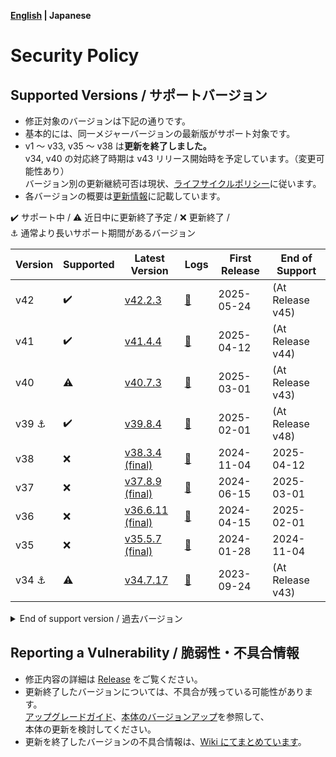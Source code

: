 **[English](https://github.com/cwtickle/danoniplus-docs/wiki/SecurityPolicy) | Japanese**

# Security Policy

## Supported Versions / サポートバージョン

- 修正対象のバージョンは下記の通りです。
- 基本的には、同一メジャーバージョンの最新版がサポート対象です。
- v1 ～ v33, v35 ～ v38 は**更新を終了しました。**  
  v34, v40 の対応終了時期は v43 リリース開始時を予定しています。（変更可能性あり）  
  バージョン別の更新継続可否は現状、[ライフサイクルポリシー](https://github.com/cwtickle/danoniplus/wiki/LifecyclePolicy)に従います。
- 各バージョンの概要は[更新情報](https://github.com/cwtickle/danoniplus/wiki/UpdateInfo)に記載しています。

:heavy_check_mark: サポート中 /
:warning: 近日中に更新終了予定 /
:x: 更新終了 /  
:anchor: 通常より長いサポート期間があるバージョン

| Version      | Supported          | Latest Version                                                                 | Logs                                                                   | First Release | End of Support   |
| ------------ | ------------------ | ------------------------------------------------------------------------------ | ---------------------------------------------------------------------- | ------------- | ---------------- |
| v42          | :heavy_check_mark: | [v42.2.3](https://github.com/cwtickle/danoniplus/releases/tag/v42.2.3)         | [:memo:](https://github.com/cwtickle/danoniplus/wiki/Changelog-latest) | 2025-05-24    | (At Release v45) |
| v41          | :heavy_check_mark: | [v41.4.4](https://github.com/cwtickle/danoniplus/releases/tag/v41.4.4)         | [:memo:](https://github.com/cwtickle/danoniplus/wiki/Changelog-v41) | 2025-04-12    | (At Release v44) |
| v40          | :warning:          | [v40.7.3](https://github.com/cwtickle/danoniplus/releases/tag/v40.7.3)         | [:memo:](https://github.com/cwtickle/danoniplus/wiki/Changelog-v40) | 2025-03-01    | (At Release v43) |
| v39 :anchor: | :heavy_check_mark: | [v39.8.4](https://github.com/cwtickle/danoniplus/releases/tag/v39.8.4)         | [:memo:](https://github.com/cwtickle/danoniplus/wiki/Changelog-v39) | 2025-02-01    | (At Release v48) |
| v38          | :x:                | [v38.3.4 (final)](https://github.com/cwtickle/danoniplus/releases/tag/v38.3.4)         | [:memo:](https://github.com/cwtickle/danoniplus/wiki/Changelog-v38) | 2024-11-04    | 2025-04-12 |
| v37          | :x:                | [v37.8.9 (final)](https://github.com/cwtickle/danoniplus/releases/tag/v37.8.9)         | [:memo:](https://github.com/cwtickle/danoniplus/wiki/Changelog-v37)    | 2024-06-15    | 2025-03-01 |
| v36          | :x:                | [v36.6.11 (final)](https://github.com/cwtickle/danoniplus/releases/tag/v36.6.11)         | [:memo:](https://github.com/cwtickle/danoniplus/wiki/Changelog-v36)    | 2024-04-15    | 2025-02-01 |
| v35          | :x:                | [v35.5.7 (final)](https://github.com/cwtickle/danoniplus/releases/tag/v35.5.7) | [:memo:](https://github.com/cwtickle/danoniplus/wiki/Changelog-v35)    | 2024-01-28    | 2024-11-04       |
| v34 :anchor: | :warning:          | [v34.7.17](https://github.com/cwtickle/danoniplus/releases/tag/v34.7.17)       | [:memo:](https://github.com/cwtickle/danoniplus/wiki/Changelog-v34)    | 2023-09-24    | (At Release v43) |

<details>
<summary>End of support version / 過去バージョン</summary>

| Version      | Supported | Latest Version                                                                   | Logs                                                                | First Release | End of Support |
| ------------ | --------- | -------------------------------------------------------------------------------- | ------------------------------------------------------------------- | ------------- | -------------- |
| v33          | :x:       | [v33.7.8 (final)](https://github.com/cwtickle/danoniplus/releases/tag/v33.7.8)   | [:memo:](https://github.com/cwtickle/danoniplus/wiki/Changelog-v33) | 2023-07-29    | 2024-04-15     |
| v32          | :x:       | [v32.7.7 (final)](https://github.com/cwtickle/danoniplus/releases/tag/v32.7.7)   | [:memo:](https://github.com/cwtickle/danoniplus/wiki/Changelog-v32) | 2023-05-07    | 2024-01-28     |
| v31          | :x:       | [v31.7.7 (final)](https://github.com/cwtickle/danoniplus/releases/tag/v31.7.7)   | [:memo:](https://github.com/cwtickle/danoniplus/wiki/Changelog-v31) | 2023-03-20    | 2023-09-24     |
| v30          | :x:       | [v30.6.3 (final)](https://github.com/cwtickle/danoniplus/releases/tag/v30.6.3)   | [:memo:](https://github.com/cwtickle/danoniplus/wiki/Changelog-v30) | 2023-02-10    | 2023-07-29     |
| v29 :anchor: | :x:       | [v29.4.15 (final)](https://github.com/cwtickle/danoniplus/releases/tag/v29.4.15) | [:memo:](https://github.com/cwtickle/danoniplus/wiki/Changelog-v29) | 2022-11-05    | 2024-11-04     |
| v28          | :x:       | [v28.6.7 (final)](https://github.com/cwtickle/danoniplus/releases/tag/v28.6.7)   | [:memo:](https://github.com/cwtickle/danoniplus/wiki/Changelog-v28) | 2022-08-21    | 2023-03-20     |
| v27          | :x:       | [v27.8.7 (final)](https://github.com/cwtickle/danoniplus/releases/tag/v27.8.7)   | [:memo:](https://github.com/cwtickle/danoniplus/wiki/Changelog-v27) | 2022-03-18    | 2023-02-10     |
| v26          | :x:       | [v26.7.6 (final)](https://github.com/cwtickle/danoniplus/releases/tag/v26.7.6)   | [:memo:](https://github.com/cwtickle/danoniplus/wiki/Changelog-v26) | 2022-01-30    | 2022-11-05     |
| v25          | :x:       | [v25.5.10 (final)](https://github.com/cwtickle/danoniplus/releases/tag/v25.5.10) | [:memo:](https://github.com/cwtickle/danoniplus/wiki/Changelog-v25) | 2022-01-04    | 2022-08-21     |
| v24 :anchor: | :x:       | [v24.6.19 (final)](https://github.com/cwtickle/danoniplus/releases/tag/v24.6.19) | [:memo:](https://github.com/cwtickle/danoniplus/wiki/Changelog-v24) | 2021-10-24    | 2023-07-29     |
| v23          | :x:       | [v23.5.6 (final)](https://github.com/cwtickle/danoniplus/releases/tag/v23.5.6)   | [:memo:](https://github.com/cwtickle/danoniplus/wiki/Changelog-v23) | 2021-09-04    | 2022-01-30     |
| v22          | :x:       | [v22.5.6 (final)](https://github.com/cwtickle/danoniplus/releases/tag/v22.5.6)   | [:memo:](https://github.com/cwtickle/danoniplus/wiki/Changelog-v22) | 2021-04-28    | 2022-01-04     |
| v21          | :x:       | [v21.5.6 (final)](https://github.com/cwtickle/danoniplus/releases/tag/v21.5.6)   | [:memo:](https://github.com/cwtickle/danoniplus/wiki/Changelog-v21) | 2021-03-12    | 2021-10-24     |
| v20          | :x:       | [v20.5.4 (final)](https://github.com/cwtickle/danoniplus/releases/tag/v20.5.4)   | [:memo:](https://github.com/cwtickle/danoniplus/wiki/Changelog-v20) | 2021-02-12    | 2021-09-04     |
| v19 :anchor: | :x:       | [v19.5.17 (final)](https://github.com/cwtickle/danoniplus/releases/tag/v19.5.17) | [:memo:](https://github.com/cwtickle/danoniplus/wiki/Changelog-v19) | 2021-01-17    | 2022-08-21     |
| v18          | :x:       | [v18.9.6 (final)](https://github.com/cwtickle/danoniplus/releases/tag/v18.9.6)   | [:memo:](https://github.com/cwtickle/danoniplus/wiki/Changelog-v18) | 2020-10-25    | 2021-03-12     |
| v17          | :x:       | [v17.5.9 (final)](https://github.com/cwtickle/danoniplus/releases/tag/v17.5.9)   | [:memo:](https://github.com/cwtickle/danoniplus/wiki/Changelog-v17) | 2020-09-27    | 2021-02-12     |
| v16          | :x:       | [v16.4.10 (final)](https://github.com/cwtickle/danoniplus/releases/tag/v16.4.10) | [:memo:](https://github.com/cwtickle/danoniplus/wiki/Changelog-v16) | 2020-08-06    | 2021-01-17     |
| v15          | :x:       | [v15.7.5 (final)](https://github.com/cwtickle/danoniplus/releases/tag/v15.7.5)   | [:memo:](https://github.com/cwtickle/danoniplus/wiki/Changelog-v15) | 2020-05-13    | 2020-10-25     |
| v14 :anchor: | :x:       | [v14.5.21 (final)](https://github.com/cwtickle/danoniplus/releases/tag/v14.5.21) | [:memo:](https://github.com/cwtickle/danoniplus/wiki/Changelog-v14) | 2020-04-29    | 2021-09-04     |
| v13          | :x:       | [v13.6.8 (final)](https://github.com/cwtickle/danoniplus/releases/tag/v13.6.8)   | [:memo:](https://github.com/cwtickle/danoniplus/wiki/Changelog-v13) | 2020-03-29    | 2020-08-06     |
| v12          | :x:       | [v12.3.6 (final)](https://github.com/cwtickle/danoniplus/releases/tag/v12.3.6)   | [:memo:](https://github.com/cwtickle/danoniplus/wiki/Changelog-v12) | 2020-02-09    | 2020-05-13     |
| v11          | :x:       | [v11.4.5 (final)](https://github.com/cwtickle/danoniplus/releases/tag/v11.4.5)   | [:memo:](https://github.com/cwtickle/danoniplus/wiki/Changelog-v11) | 2019-12-14    | 2020-04-18     |
| v10          | :x:       | [v10.5.5 (final)](https://github.com/cwtickle/danoniplus/releases/tag/v10.5.5)   | [:memo:](https://github.com/cwtickle/danoniplus/wiki/Changelog-v10) | 2019-11-04    | 2020-02-10     |
| v9 :anchor:  | :x:       | [v9.4.27 (final)](https://github.com/cwtickle/danoniplus/releases/tag/v9.4.27)   | [:memo:](https://github.com/cwtickle/danoniplus/wiki/Changelog-v9)  | 2019-10-08    | 2021-01-17     |
| v8           | :x:       | [v8.7.10 (final)](https://github.com/cwtickle/danoniplus/releases/tag/v8.7.10)   | [:memo:](https://github.com/cwtickle/danoniplus/wiki/Changelog-v8)  | 2019-09-08    | 2019-12-14     |
| v7           | :x:       | [v7.9.13 (final)](https://github.com/cwtickle/danoniplus/releases/tag/v7.9.13)   | [:memo:](https://github.com/cwtickle/danoniplus/wiki/Changelog-v7)  | 2019-07-08    | 2019-11-04     |
| v6           | :x:       | [v6.6.13 (final)](https://github.com/cwtickle/danoniplus/releases/tag/v6.6.13)   | [:memo:](https://github.com/cwtickle/danoniplus/wiki/Changelog-v6)  | 2019-06-22    | 2019-11-04     |
| v5           | :x:       | [v5.12.17 (final)](https://github.com/cwtickle/danoniplus/releases/tag/v5.12.17) | [:memo:](https://github.com/cwtickle/danoniplus/wiki/Changelog-v5)  | 2019-05-16    | 2019-12-14     |
| v4           | :x:       | [v4.10.22 (final)](https://github.com/cwtickle/danoniplus/releases/tag/v4.10.22) | [:memo:](https://github.com/cwtickle/danoniplus/wiki/Changelog-v4)  | 2019-04-25    | 2019-10-08     |
| v3           | :x:       | [v3.13.9 (final)](https://github.com/cwtickle/danoniplus/releases/tag/v3.13.9)   | [:memo:](https://github.com/cwtickle/danoniplus/wiki/Changelog-v3)  | 2019-02-25    | 2019-06-18     |
| v2           | :x:       | [v2.9.11 (final)](https://github.com/cwtickle/danoniplus/releases/tag/v2.9.11)   | [:memo:](https://github.com/cwtickle/danoniplus/wiki/Changelog-v2)  | 2019-01-18    | 2019-06-18     |
| v1           | :x:       | [v1.15.17 (final)](https://github.com/cwtickle/danoniplus/releases/tag/v1.15.17) | [:memo:](https://github.com/cwtickle/danoniplus/wiki/Changelog-v1)  | 2018-11-25    | 2019-10-08     |

</details>

## Reporting a Vulnerability / 脆弱性・不具合情報

- 修正内容の詳細は [Release](https://github.com/cwtickle/danoniplus/releases) をご覧ください。
- 更新終了したバージョンについては、不具合が残っている可能性があります。  
  [アップグレードガイド](https://github.com/cwtickle/danoniplus/wiki/MigrationGuide)、[本体のバージョンアップ](https://github.com/cwtickle/danoniplus/wiki/HowToUpdate)を参照して、  
  本体の更新を検討してください。
- 更新を終了したバージョンの不具合情報は、[Wiki にてまとめています](https://github.com/cwtickle/danoniplus/wiki/DeprecatedVersionBugs)。
